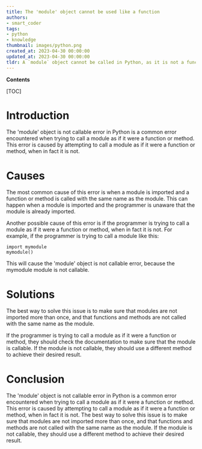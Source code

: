 ```yaml
---
title: The 'module' object cannot be used like a function
authors:
- smart_coder
tags:
- python
- knowledge
thumbnail: images/python.png
created_at: 2023-04-30 00:00:00
updated_at: 2023-04-30 00:00:00
tldr: A `module` object cannot be called in Python, as it is not a function or method.
---
```


**Contents**

[TOC]

# Introduction

The 'module' object is not callable error in Python is a common error encountered when trying to call a module as if it were a function or method. This error is caused by attempting to call a module as if it were a function or method, when in fact it is not.

# Causes

The most common cause of this error is when a module is imported and a function or method is called with the same name as the module. This can happen when a module is imported and the programmer is unaware that the module is already imported.

Another possible cause of this error is if the programmer is trying to call a module as if it were a function or method, when in fact it is not. For example, if the programmer is trying to call a module like this:

```
import mymodule
mymodule()
```

This will cause the 'module' object is not callable error, because the mymodule module is not callable.

# Solutions

The best way to solve this issue is to make sure that modules are not imported more than once, and that functions and methods are not called with the same name as the module.

If the programmer is trying to call a module as if it were a function or method, they should check the documentation to make sure that the module is callable. If the module is not callable, they should use a different method to achieve their desired result.

# Conclusion

The 'module' object is not callable error in Python is a common error encountered when trying to call a module as if it were a function or method. This error is caused by attempting to call a module as if it were a function or method, when in fact it is not. The best way to solve this issue is to make sure that modules are not imported more than once, and that functions and methods are not called with the same name as the module. If the module is not callable, they should use a different method to achieve their desired result.
